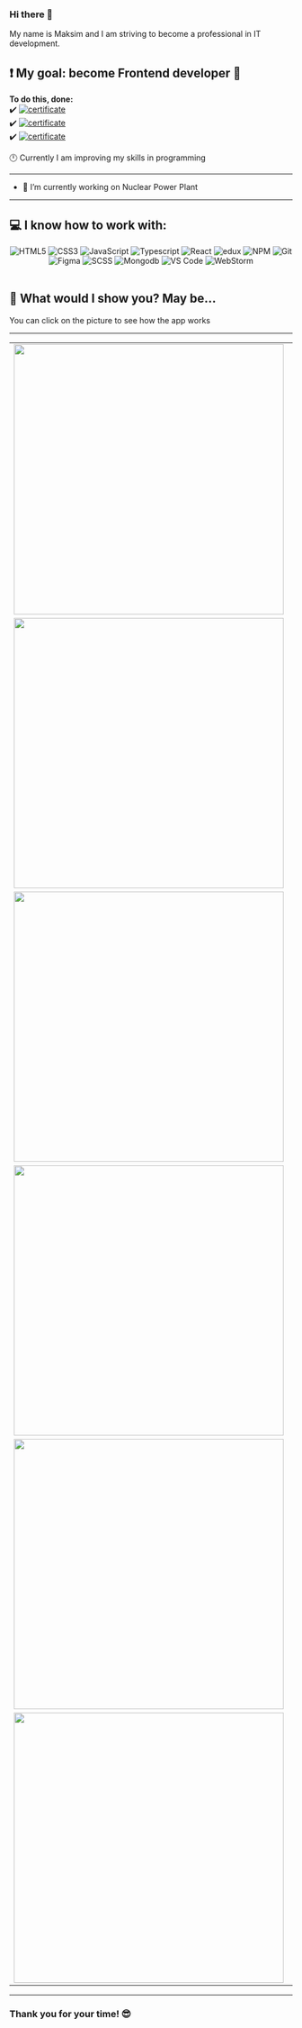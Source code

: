 ### Hi there 👋
My name is Maksim and I am striving to become a professional in IT development.

❗ My goal: become Frontend developer 🚀 
---

**To do this, done:**  
 ✔️ <a href="https://stepik.org/cert/1277453
"><img alt="certificate" src="https://img.shields.io/badge/Stepik-certificate%20JavaScript%20для%20начинающих-orange?style=for-the-badge"/></a>   
 ✔️ <a href="https://app.rs.school/certificate/jiic1cne"><img alt="certificate" src="https://img.shields.io/badge/RS%20School-certificate%20JavaScript%2FFront--end%202022%20stage%200-orange?style=for-the-badge"/></a>   
  ✔️ <a href="https://app.rs.school/certificate/2u0gackl"><img alt="certificate" src="https://img.shields.io/badge/RS%20School-certificate%20JavaScript%2FFront--end%202022%20stage%201--2-orange?style=for-the-badge"/></a>   

 🕛 Currently I am improving my skills in programming
 &nbsp;

---
- 🔭 I’m currently working on Nuclear Power Plant
-----
💻  I know how to work with: 
-----
<section align="center">
<img alt="HTML5" src="https://img.shields.io/badge/HTML5-E34F26?style=for-the-badge&logo=html5&logoColor=white"/>
<img alt="CSS3" src="https://img.shields.io/badge/CSS3-264de4?style=for-the-badge&logo=css3&logoColor=white"/>
<img alt="JavaScript" src="https://img.shields.io/badge/JavaScript-F7DF1E?style=for-the-badge&logo=javascript&logoColor=323330"/>
<img alt="Typescript" src="https://img.shields.io/badge/Typescript-007acc?style=for-the-badge&logo=typescript&logoColor=fff"/>
<img alt="React" src="https://img.shields.io/badge/React-000?style=for-the-badge&logo=react&logoColor=61DAFB"/>
<img alt="edux" src="https://img.shields.io/badge/Redux-f3f6f4?style=for-the-badge&logo=redux&logoColor=764abc"/>
<img alt="NPM" src="https://img.shields.io/badge/npm-CB3534?style=for-the-badge&logo=npm&logoColor=white"/>
<img alt="Git" src="https://img.shields.io/badge/Git-3e2c00?style=for-the-badge&logo=git&logoColor=f1502f"/>
<img alt="Figma" src="https://img.shields.io/badge/Figma-737373?style=for-the-badge&logo=figma&logoColor=fa9705"/>
<img alt="SCSS" src="https://img.shields.io/badge/Scss-cc6a9a?style=for-the-badge&logo=sass&logoColor=f3f6f4"/>
<img alt="Mongodb" src="https://img.shields.io/badge/Mongodb-4db33d?style=for-the-badge&logo=Mongodb&logoColor=fff"/>
<img alt="VS Code" src="https://img.shields.io/badge/Visual_Studio_Code-0078D7?style=for-the-badge&logo=visual%20studio%20code&logoColor=white"/>
<img alt="WebStorm" src="https://img.shields.io/badge/WebStorm-000?style=for-the-badge&logo=webstorm&logoColor=61DAFB"/>
 
</section>
&nbsp;


👀 What would I show you? May be...
-----

 <p>You can click on the picture to see how the app works</b></p>

-----
<table align="center">
  <tr>
    <td>
      <a href="https://maxlmysim.github.io/rslang/#about-team" target="_blank" >
      <kbd><img src="https://user-images.githubusercontent.com/94135700/197406647-8fab11f1-1a2d-4f53-aa01-ca2dfac2512c.png" width="480" ></kbd>
      </a>
   </td>
   <td>
     <span>🎮 Application for learning English</span><br /><br />  
   <a href="https://github.com/maxlmysim/rslang">Link to code<a/>
   </td>
  </tr>

   <tr>
    <td>
      <a href="https://maxlmysim.github.io/Christmas-TS/#start-page" target="_blank" >
      <kbd><img src="https://user-images.githubusercontent.com/94135700/197407076-3c94a588-6881-4bb9-8774-be47f5926e6c.png" width="480" ></kbd>
      </a>
   </td>
   <td>
     <span>🔍 Сhristmas tree toy store </span><br /><br />  
   <a href="https://github.com/maxlmysim/Christmas-TS">Link to code<a/>
   </td>
  </tr>
 
  <tr>
    <td>
      <a href="https://maxlmysim.github.io/Shelter/pages/main/" target="_blank" >
      <kbd><img src="https://user-images.githubusercontent.com/94135700/197407238-e40e8ba2-ccaf-412a-8665-6d6453c532c9.png" width="480" ></kbd>
      </a>
   </td>
   <td>
     <span>🐕 Shelter</span><br /><br />  
   <a href="https://github.com/maxlmysim/Shelter">Link to code<a/>
   </td>
  </tr>
 
   <tr>
    <td>
      <a href="https://maxlmysim.github.io/2048-game/" target="_blank" >
      <kbd><img src="https://user-images.githubusercontent.com/94135700/197407366-ae79a2b3-c3d1-4bd2-8e78-7828d930eba0.png" width="480" ></kbd>
      </a>
   </td>
   <td>
     <span>🎮 2048</span><br /><br />  
   <a href="https://github.com/maxlmysim/2048-game">Link to code<a/>
   </td>
  </tr>
 
   <tr>
    <td>
      <a href="https://maxlmysim.github.io/memory-game/" target="_blank" >
      <kbd><img src="https://user-images.githubusercontent.com/94135700/197407457-6d6303b4-8c89-497e-8e36-0d81959311c9.png" width="480" ></kbd>
      </a>
   </td>
   <td>
     <span>🎮 Memory game</span><br /><br />  
   <a href="https://github.com/maxlmysim/memory-game">Link to code<a/>
   </td>
  </tr>
 
   <tr>
    <td>
      <a href="https://maxlmysim.github.io/portfolio/" target="_blank" >
      <kbd><img src="https://user-images.githubusercontent.com/94135700/197407556-53a2b4f7-959b-4cd0-b0ee-bec5db507f12.png" width="480" ></kbd>
      </a>
   </td>
   <td>
     <span>📷 Portfolio</span><br /><br />  
   <a href="https://github.com/maxlmysim/portfolio">Link to code<a/>
   </td>
  </tr>
</table>

-----

### Thank you for your time! 😎
